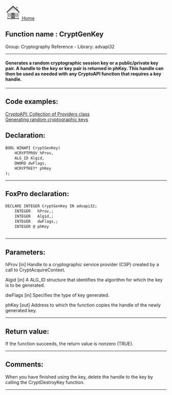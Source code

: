[<img src="../../images/home.png"> Home ](https://github.com/VFPX/Win32API)  

## Function name : CryptGenKey
Group: Cryptography Reference - Library: advapi32    
***  


#### Generates a random cryptographic session key or a public/private key pair. A handle to the key or key pair is returned in phKey. This handle can then be used as needed with any CryptoAPI function that requires a key handle.
***  


## Code examples:
[CryptoAPI: Collection of Providers class](../../samples/sample_463.md)  
[Generating random cryptographic keys](../../samples/sample_590.md)  

## Declaration:
```foxpro  
BOOL WINAPI CryptGenKey(
	HCRYPTPROV hProv,
	ALG_ID Algid,
	DWORD dwFlags,
	HCRYPTKEY* phKey
);  
```  
***  


## FoxPro declaration:
```foxpro  
DECLARE INTEGER CryptGenKey IN advapi32;
	INTEGER   hProv,;
	INTEGER   Algid,;
	INTEGER   dwFlags,;
	INTEGER @ phKey
  
```  
***  


## Parameters:
hProv 
[in] Handle to a cryptographic service provider (CSP) created by a call to CryptAcquireContext.

Algid 
[in] A ALG_ID structure that identifies the algorithm for which the key is to be generated.

dwFlags 
[in] Specifies the type of key generated.

phKey 
[out] Address to which the function copies the handle of the newly generated key.  
***  


## Return value:
If the function succeeds, the return value is nonzero (TRUE).  
***  


## Comments:
When you have finished using the key, delete the handle to the key by calling the CryptDestroyKey function.   
  
***  

